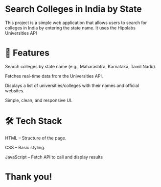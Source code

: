 # Search Colleges in India by State

This project is a simple web application that allows users to search for colleges in India by entering the state name.
It uses the Hipolabs Universities API

# 🚀 Features

Search colleges by state name (e.g., Maharashtra, Karnataka, Tamil Nadu).

Fetches real-time data from the Universities API.

Displays a list of universities/colleges with their names and official websites.

Simple, clean, and responsive UI.

# 🛠️ Tech Stack

HTML – Structure of the page.

CSS – Basic styling.

JavaScript – Fetch API to call and display results


# Thank you!